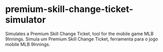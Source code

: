 # premium-skill-change-ticket-simulator
Simulates a Premium Skill Change Ticket, tool for the mobile game MLB 9Innings.
Simula um Premium Skill Change Ticket, ferramenta para o jogo mobile MLB 9Innings.

